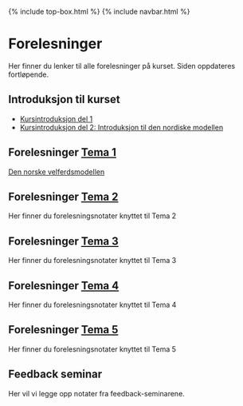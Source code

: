{% include top-box.html %} <!-- Kode for å inkludere boksen på toppen av siden. Se _config.yml for å gjøre endringer. -->
{% include navbar.html %} <!-- Kode for navigasjonsmeny. Se navbar.html for å gjøre endringer. -->
<!-- Gjør endringer under her -->

# Forelesninger
Her finner du lenker til alle forelesninger på kurset. Siden oppdateres fortløpende.

## Introduksjon til kurset
* [Kursintroduksjon del 1](https://uit-sok-2008-h23.github.io/assets/F0_kursintro_1_sok_2008_h23.pdf)
* [Kursintroduksjon del 2: Introduksjon til den nordiske modellen](https://htmlpreview.github.io/?https://github.com/uit-sok-2008-h23/uit-sok-2008-h23.github.io/blob/main/assets/Introduksjon_studenter_2023.html)

## Forelesninger [Tema 1](temaer.md#tema1)<a name="f_t1"></a>
[Den norske velferdsmodellen](https://htmlpreview.github.io/?https://github.com/uit-sok-2008-h23/uit-sok-2008-h23.github.io/blob/main/assets/forelesning_2_modellen_studenter.html)

## Forelesninger [Tema 2](temaer.md#tema2)<a name="f_t2"></a>
Her finner du forelesningsnotater knyttet til Tema 2

## Forelesninger [Tema 3](temaer.md#tema3)<a name="f_t3"></a>
Her finner du forelesningsnotater knyttet til Tema 3


## Forelesninger [Tema 4](temaer.md#tema4)<a name="f_t4"></a>
Her finner du forelesningsnotater knyttet til Tema 4


## Forelesninger [Tema 5](temaer.md#tema5)<a name="f_t5"></a>
Her finner du forelesningsnotater knyttet til Tema 5

## Feedback seminar
Her vil vi legge opp notater fra feedback-seminarene.
